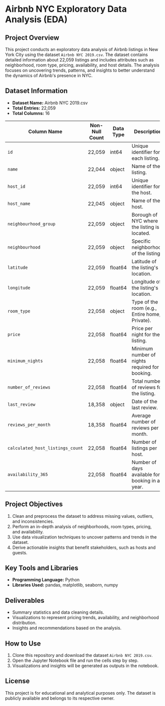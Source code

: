 # Airbnb NYC Exploratory Data Analysis (EDA)  

## Project Overview  
This project conducts an exploratory data analysis of Airbnb listings in New York City using the dataset `Airbnb NYC 2019.csv`. The dataset contains detailed information about 22,059 listings and includes attributes such as neighborhood, room type, pricing, availability, and host details. The analysis focuses on uncovering trends, patterns, and insights to better understand the dynamics of Airbnb's presence in NYC.  

## Dataset Information  
- **Dataset Name:** Airbnb NYC 2019.csv  
- **Total Entries:** 22,059  
- **Total Columns:** 16  

| Column Name                       | Non-Null Count | Data Type | Description                                       |
|-----------------------------------|----------------|-----------|---------------------------------------------------|
| `id`                              | 22,059         | int64     | Unique identifier for each listing.              |
| `name`                            | 22,044         | object    | Name of the listing.                             |
| `host_id`                         | 22,059         | int64     | Unique identifier for the host.                  |
| `host_name`                       | 22,045         | object    | Name of the host.                                |
| `neighbourhood_group`             | 22,059         | object    | Borough of NYC where the listing is located.     |
| `neighbourhood`                   | 22,059         | object    | Specific neighborhood of the listing.            |
| `latitude`                        | 22,059         | float64   | Latitude of the listing's location.              |
| `longitude`                       | 22,059         | float64   | Longitude of the listing's location.             |
| `room_type`                       | 22,058         | object    | Type of the room (e.g., Entire home, Private).   |
| `price`                           | 22,058         | float64   | Price per night for the listing.                 |
| `minimum_nights`                  | 22,058         | float64   | Minimum number of nights required for booking.   |
| `number_of_reviews`               | 22,058         | float64   | Total number of reviews for the listing.         |
| `last_review`                     | 18,358         | object    | Date of the last review.                         |
| `reviews_per_month`               | 18,358         | float64   | Average number of reviews per month.             |
| `calculated_host_listings_count`  | 22,058         | float64   | Number of listings per host.                     |
| `availability_365`                | 22,058         | float64   | Number of days available for booking in a year.  |

## Project Objectives  
1. Clean and preprocess the dataset to address missing values, outliers, and inconsistencies.  
2. Perform an in-depth analysis of neighborhoods, room types, pricing, and availability.  
3. Use data visualization techniques to uncover patterns and trends in the dataset.  
4. Derive actionable insights that benefit stakeholders, such as hosts and guests.

## Key Tools and Libraries  
- **Programming Language:** Python  
- **Libraries Used:** pandas, matplotlib, seaborn, numpy  

## Deliverables  
- Summary statistics and data cleaning details.  
- Visualizations to represent pricing trends, availability, and neighborhood distribution.  
- Insights and recommendations based on the analysis.  

## How to Use  
1. Clone this repository and download the dataset `Airbnb NYC 2019.csv`.  
2. Open the Jupyter Notebook file and run the cells step by step.  
3. Visualizations and insights will be generated as outputs in the notebook.  

## License  
This project is for educational and analytical purposes only. The dataset is publicly available and belongs to its respective owner.  
